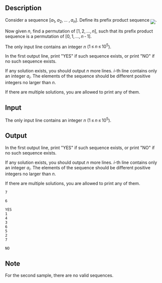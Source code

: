 ## Description

<div><p>Consider a sequence <span class="tex-span">[<i>a</i><sub class="lower-index">1</sub>, <i>a</i><sub class="lower-index">2</sub>, ... , <i>a</i><sub class="lower-index"><i>n</i></sub>]</span>. Define its prefix product sequence <img align="middle" class="tex-formula" src="file://F5Mu1Tae.png" style="max-width: 100.0%;max-height: 100.0%;">.</p><p>Now given <span class="tex-span"><i>n</i></span>, find a permutation of <span class="tex-span">[1, 2, ..., <i>n</i>]</span>, such that its prefix product sequence is a permutation of <span class="tex-span">[0, 1, ..., <i>n</i> - 1]</span>.</p></div><div class="input-specification"><p>The only input line contains an integer <span class="tex-span"><i>n</i></span> (<span class="tex-span">1 ≤ <i>n</i> ≤ 10<sup class="upper-index">5</sup></span>).</p></div><div class="output-specification"><p>In the first output line, print "<span class="tex-font-style-tt">YES</span>" if such sequence exists, or print "<span class="tex-font-style-tt">NO</span>" if no such sequence exists.</p><p>If any solution exists, you should output <span class="tex-span"><i>n</i></span> more lines. <span class="tex-span"><i>i</i></span>-th line contains only an integer <span class="tex-span"><i>a</i><sub class="lower-index"><i>i</i></sub></span>. The elements of the sequence should be different positive integers no larger than <span class="tex-span"><i>n</i></span>.</p><p>If there are multiple solutions, you are allowed to print any of them.</p></div>

## Input

<p>The only input line contains an integer <span class="tex-span"><i>n</i></span> (<span class="tex-span">1 ≤ <i>n</i> ≤ 10<sup class="upper-index">5</sup></span>).</p>

## Output

<p>In the first output line, print "<span class="tex-font-style-tt">YES</span>" if such sequence exists, or print "<span class="tex-font-style-tt">NO</span>" if no such sequence exists.</p><p>If any solution exists, you should output <span class="tex-span"><i>n</i></span> more lines. <span class="tex-span"><i>i</i></span>-th line contains only an integer <span class="tex-span"><i>a</i><sub class="lower-index"><i>i</i></sub></span>. The elements of the sequence should be different positive integers no larger than <span class="tex-span"><i>n</i></span>.</p><p>If there are multiple solutions, you are allowed to print any of them.</p>





```input1
7

```




```input2
6

```




```output1
YES
1
4
3
6
5
2
7

```




```output2
NO

```



## Note

<p>For the second sample, there are no valid sequences.</p>
